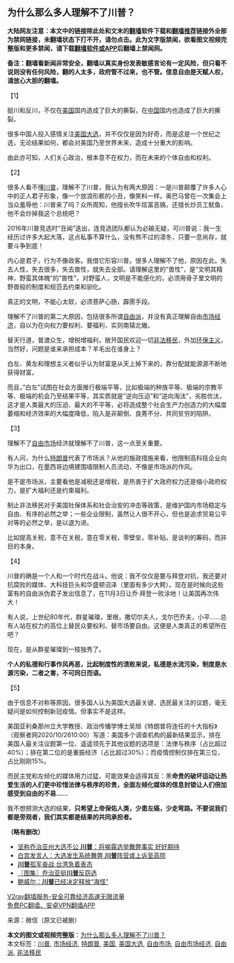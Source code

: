  <h2>为什么那么多人理解不了川普？</h2> <p class="notice"><b>大陆网友注意：本文中的链接除此处和文末的<a href="https://github.com/bannedbook/fanqiang" >翻墙</a>软件下载和<a href="https://github.com/killgcd/justmysocks/blob/master/README.md">翻墙推荐</a>链接外全部为禁网链接，未翻墙状态下打不开，请勿点击。此为文字版禁闻，欲看图文视频完整版和更多禁闻，请下载<a href="https://github.com/bannedbook/fanqiang">翻墙软件或APP</a>后翻墙上禁闻网。</p><p>备注：翻墙看新闻非常安全，翻墙以真实身份发表敏感言论有一定风险，但只看不说则没有任何风险，翻的人太多，政府管不过来，也不管。信息自由是天赋人权，请放心大胆的翻墙。</b></p>  <div class="entry"> <p>【1】</p> <p>挺川和反川，不仅在<a href="https://www.bannedbook.org/bnews/tag/%e7%be%8e%e5%9b%bd/" class="st_tag internal_tag" rel="tag" title="标签 美国 下的日志">美国</a>国内造成了巨大的撕裂，在<span class='wp_keywordlink_affiliate'><a href="https://www.bannedbook.org/" title="中国" target="_blank">中国</a></span>国内也造成了巨大的撕裂。</p> <p>很多中国人投入感情关注<a href="https://www.bannedbook.org/bnews/tag/%e7%be%8e%e5%9b%bd%e5%a4%a7%e9%80%89/" class="st_tag internal_tag" rel="tag" title="标签 美国大选 下的日志">美国大选</a>，并不仅仅是因为好奇，而是这是一个世纪之选，无论结果如何，都会对美国乃至世界未来，造成十分重大的影响。</p> <p>由此亦可知，人们关心政治，根本意不在权力，而在未来的个体自由和权利。</p> <p>【2】</p> <p>很多人看不懂<a href="https://www.bannedbook.org/bnews/tag/%e5%b7%9d%e6%99%ae/" class="st_tag internal_tag" rel="tag" title="标签 川普 下的日志">川普</a>，理解不了川普，我认为有两大原因：一是川普颠覆了许多人心中的正人君子形象，像一个放浪形骸的小丑，像笑料一样。奥巴马曾在一次集会上当众羞辱他：川普来了吗？众所周知，他擅长吹牛炫富恶搞，还擅长炒员工鱿鱼，他不会炒掉我这个总统吧？</p> <p>2016年川普竞选时“丑闻”迭出，连竞选团队都认为必输无疑，可川普说：我一生经历过许多大起大落，这点私事不算什么，没有熬不过的凛冬，只要一息尚存，就要斗争到底！</p>  <p>内心是君子，行为不像政客。我借它形容川普。很多人理解不了他，原因在此。失去人性，失去很多，失去兽性，就失去全部。请理解这里的&#8221;兽性&#8221;，是&#8221;文明其精神，野蛮其体魄&#8221;的&#8221;兽性&#8221;，对野蛮人，文明是不能感化的，必须用骨子里文明的野兽般的制度和规范去约束和驯化。</p> <p>真正的文明，不能心太软，必须菩萨心肠，霹雳手段。</p> <p>理解不了川普的第二大原因，包括很多所谓<a href="https://www.bannedbook.org/bnews/tag/%E8%87%AA%E7%94%B1%E6%B4%BE/" class="st_tag internal_tag" rel="tag" title="标签 自由派 下的日志">自由派</a>，并没有真正理解自由<a href="https://www.bannedbook.org/bnews/tag/%e5%b8%82%e5%9c%ba%e7%bb%8f%e6%b5%8e/" class="st_tag internal_tag" rel="tag" title="标签 市场经济 下的日志">市场经济</a>，自以为在向权力要权利、要福利，实则南辕北辙。</p> <p>替天行道，普渡众生，增税增福利，敞开国民欢迎一切<a href="https://www.bannedbook.org/bnews/tag/%e9%9d%9e%e6%b3%95%e7%a7%bb%e6%b0%91/" class="st_tag internal_tag" rel="tag" title="标签 非法移民 下的日志">非法移民</a>，外加<span class='wp_keywordlink'><a href="https://www.bannedbook.org/bnews/ssgc/20180904/993719.html" title="《魔鬼在统治着我们的世界(23)：环保主义(上)》" target="_blank">环保主义</a></span>，当然好，问题是谁来承担成本？羊毛出在谁身上？</p> <p>白左、黄左和理想主义者似乎认为财富是从天上掉下来的，靠分配就能源源不断地获得财富。</p> <p>而且，&#8221;白左&#8221;试图在社会方面推行极端平等，比如极端的种族平等、极端的宗教平等、极端的机会乃至结果平等，其实质就是&#8221;逆向压迫&#8221;和&#8221;逆向淘汰&#8221;，劣胜优汰，这才是人类最大的压迫、最大的不平等，必将造成整个社会生产力创造力的大幅度萎缩和经济效率的大幅度降低，陷入是非颠倒、良莠不分、共同贫穷的陷阱。</p> <p>【3】</p>  <p>理解不了<a href="https://www.bannedbook.org/bnews/tag/%E8%87%AA%E7%94%B1%E5%B8%82%E5%9C%BA/" class="st_tag internal_tag" rel="tag" title="标签 自由市场 下的日志">自由市场</a>经济就理解不了川普，这一点至关重要。</p> <p>有人问，为什么<a href="https://www.bannedbook.org/bnews/tag/%e7%89%b9%e6%9c%97%e6%99%ae/" class="st_tag internal_tag" rel="tag" title="标签 特朗普 下的日志">特朗普</a>代表了市场派？从他的施政措施来看，他限制高科技企业向华为出口，在墨西哥边境建围墙限制人员流动，不像是市场派的作风。</p> <p>是不是市场派，主要看他是减税还是增税，是热衷于扩大政府权力还是缩小政府权力，是扩大福利还是约束福利。</p> <p>制止非法移民对于美国社保体系和社会治安的冲击等政策，是维护国内市场稳定与自由、有序的必然之举；一些企业限制，虽然让人很不开心，但也是追求贸易公平对等的必然之举，是以退为进。</p> <p>比如提高关税，意不在关税，意在零关税，零壁垒，零补贴。是谈判的筹码，而非目的本身。</p> <p>【4】</p> <p>川普的确是一个人和一个时代在战斗。他说：我不仅仅是要与拜登对抗，我还要对抗腐败的媒体、大科技巨头和华盛顿沼泽（里面有多少大鳄）。现在是时候向这些富有的自由派伪君子发出信息了，在11月3日让乔·拜登一败涂地！让美国再次伟大！</p>  <p>有人说，上世纪80年代，群星璀璨，里根，撒切尔夫人，戈尔巴乔夫，小平&#8230;&#8230;总有人站在权力的高位上替民众要权利、替市场要自由。这便是人类真正的希望所在吧？</p> <p>现在，是从群星璀璨到一枝独秀了。</p> <p><strong>个人的私德和行事作风再恶，比起制度性的溃败来说，私德是水流污染，制度是水源污染，二者之害，不可同日而语。</strong></p> <p>【5】</p> <p>由于信息不对称等原因，很多国人认为美国大选最关键、选民最关注的议题，毫无疑问是如何控制新冠疫情。但事实不是这样。</p> <p>美国亚利桑那州立大学教授、政治传播学博士吴旭《特朗普将连任的十大指标》（观察者网2020/10/2610:00）写道：美国多个调查机构的最新结果显示，排在美国人最关注议题第一位、遥遥领先于其他议题的选项是：法律与秩序（占比超过40%）；排在第二位的是重振经济（占比超过30%）；而疫情控制仅排在第三位，占比刚刚15%。</p> <p>而民主党和左倾化的媒体用力过猛，可能效果会适得其反：黑<strong>命贵的破坏运动让热爱生活的人们更中珍惜法律与秩序的珍贵，全面左倾化媒体的信息封锁让人们倍加感受到自由的不易&#8230;&#8230;</strong></p>  <p>我不想预测大选的结果，<strong>只希望上帝保佑人类，少患左癌，少走弯路。不要说我们都是旁观者，我们其实都是结果的共同承担者。</strong></p> <p><strong>（略有删改）</strong></p> <ul class='op-related-articles' title='相关阅读'> <li><a href='https://www.bannedbook.org/bnews/cnnews/20201122/1434958.html' target='_blank'>坚称乔治亚州大选不公 <b>川普</b>：将揭露选举舞弊事实 好好期待</a></li> <li><a href='https://www.bannedbook.org/bnews/comments/20201122/1434952.html' target='_blank'>白宫发言人：大选发生系统舞弊 <b>川普</b>阵营或上诉至高院</a></li> <li><a href='https://www.bannedbook.org/bnews/comments/20201122/1434948.html' target='_blank'><b>川普</b>孤军奋战 台湾急着表态</a></li> <li><a href='https://www.bannedbook.org/bnews/cbnews/20201122/1434934.html' target='_blank'>〖图集〗乔治亚挺<b>川普</b>反窃选</a></li> <li><a href='https://www.bannedbook.org/bnews/cbnews/20201122/1434924.html' target='_blank'>鲍威尔：<b>川普</b>已经决定释放“海怪”</a></li> </ul> <p class="texttj"> <a href="https://www.bannedbook.org/forum23/topic22702.html" target="_blank">V2ray翻墙服务-安全可靠经济高速无限流量</a><br/> <a href="https://github.com/bannedbook/fanqiang/wiki/%E7%A6%81%E9%97%BB%E7%BD%91%E5%AE%89%E5%8D%93%E7%BF%BB%E5%A2%99%E6%96%B0%E9%97%BBAPP" target="_blank">免费PC翻墙、安卓VPN翻墙APP</a></p><p> 来源：微信（原文已被删） </p><a name='sharetosocial'></a>       <div><b>本文的图文或视频完整版</b>：<a href='https://www.bannedbook.org/bnews/comments/20201122/1434955.html'>为什么那么多人理解不了川普？</a></div>  </div><!--END ENTRY--> <div class="postfooter"> <div>本文标签：<a href="https://www.bannedbook.org/bnews/tag/%e5%b7%9d%e6%99%ae/" rel="tag">川普</a>, <a href="https://www.bannedbook.org/bnews/tag/%e5%b8%82%e5%9c%ba%e7%bb%8f%e6%b5%8e/" rel="tag">市场经济</a>, <a href="https://www.bannedbook.org/bnews/tag/%e7%89%b9%e6%9c%97%e6%99%ae/" rel="tag">特朗普</a>, <a href="https://www.bannedbook.org/bnews/tag/%e7%be%8e%e5%9b%bd/" rel="tag">美国</a>, <a href="https://www.bannedbook.org/bnews/tag/%e7%be%8e%e5%9b%bd%e5%a4%a7%e9%80%89/" rel="tag">美国大选</a>, <a href="https://www.bannedbook.org/bnews/tag/%E8%87%AA%E7%94%B1%E5%B8%82%E5%9C%BA/" rel="tag">自由市场</a>, <a href="https://www.bannedbook.org/bnews/tag/%E8%87%AA%E7%94%B1%E5%B8%82%E5%9C%BA%E7%BB%8F%E6%B5%8E/" rel="tag">自由市场经济</a>, <a href="https://www.bannedbook.org/bnews/tag/%E8%87%AA%E7%94%B1%E6%B4%BE/" rel="tag">自由派</a>, <a href="https://www.bannedbook.org/bnews/tag/%e9%9d%9e%e6%b3%95%e7%a7%bb%e6%b0%91/" rel="tag">非法移民</a></div>  </div><!--END POSTFOOTER--> 